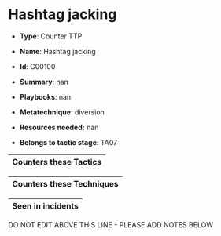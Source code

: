 # Hashtag jacking

* **Type**: Counter TTP

* **Name**: Hashtag jacking

* **Id**: C00100

* **Summary**: nan

* **Playbooks**: nan

* **Metatechnique**: diversion

* **Resources needed:** nan

* **Belongs to tactic stage**: TA07


| Counters these Tactics |
| ---------------------- |



| Counters these Techniques |
| ------------------------- |



| Seen in incidents |
| ----------------- |


DO NOT EDIT ABOVE THIS LINE - PLEASE ADD NOTES BELOW